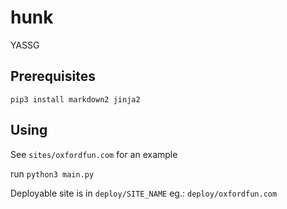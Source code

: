 # hunk

YASSG

## Prerequisites

```
pip3 install markdown2 jinja2
```

## Using

See `sites/oxfordfun.com` for an example

run `python3 main.py`

Deployable site is in `deploy/SITE_NAME` eg.: `deploy/oxfordfun.com`
